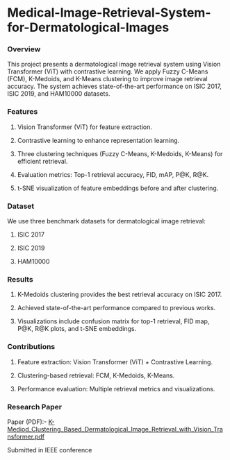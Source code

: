 # Medical-Image-Retrieval-System-for-Dermatological-Images

### Overview

This project presents a dermatological image retrieval system using Vision Transformer (ViT) with contrastive learning. We apply Fuzzy C-Means (FCM), K-Medoids, and K-Means clustering to improve image retrieval accuracy. The system achieves state-of-the-art performance on ISIC 2017, ISIC 2019, and HAM10000 datasets.

### Features

1. Vision Transformer (ViT) for feature extraction.

2. Contrastive learning to enhance representation learning.

3. Three clustering techniques (Fuzzy C-Means, K-Medoids, K-Means) for efficient retrieval.

4. Evaluation metrics: Top-1 retrieval accuracy, FID, mAP, P@K, R@K.

5. t-SNE visualization of feature embeddings before and after clustering.

### Dataset

We use three benchmark datasets for dermatological image retrieval:

1. ISIC 2017

2. ISIC 2019

3. HAM10000

### Results

1. K-Medoids clustering provides the best retrieval accuracy on ISIC 2017.

2. Achieved state-of-the-art performance compared to previous works.

3. Visualizations include confusion matrix for top-1 retrieval, FID map, P@K, R@K plots, and t-SNE embeddings.

### Contributions

1. Feature extraction: Vision Transformer (ViT) + Contrastive Learning.

2. Clustering-based retrieval: FCM, K-Medoids, K-Means.

3. Performance evaluation: Multiple retrieval metrics and visualizations.

### Research Paper
Paper (PDF):- [K-Mediod_Clustering_Based_Dermatological_Image_Retrieval_with_Vision_Transformer.pdf](https://github.com/user-attachments/files/19602780/K-Mediod_Clustering_Based_Dermatological_Image_Retrieval_with_Vision_Transformer.pdf)

Submitted in IEEE conference

